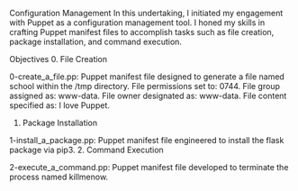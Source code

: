 Configuration Management
In this undertaking, I initiated my engagement with Puppet as a configuration management tool. I honed my skills in crafting Puppet manifest files to accomplish tasks such as file creation, package installation, and command execution.

Objectives
0. File Creation

0-create_a_file.pp: Puppet manifest file designed to generate a file named school within the /tmp directory.
File permissions set to: 0744.
File group assigned as: www-data.
File owner designated as: www-data.
File content specified as: I love Puppet.
1. Package Installation

1-install_a_package.pp: Puppet manifest file engineered to install the flask package via pip3.
2. Command Execution

2-execute_a_command.pp: Puppet manifest file developed to terminate the process named killmenow.